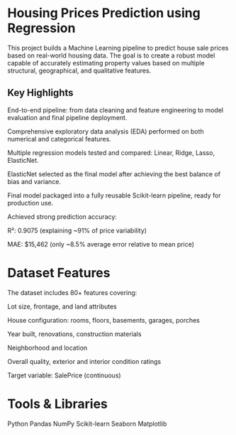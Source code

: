 # Housing Prices Prediction using Regression
This project builds a Machine Learning pipeline to predict house sale prices based on real-world housing data. The goal is to create a robust model capable of accurately estimating property values based on multiple structural, geographical, and qualitative features.

## Key Highlights
End-to-end pipeline: from data cleaning and feature engineering to model evaluation and final pipeline deployment.

Comprehensive exploratory data analysis (EDA) performed on both numerical and categorical features.

Multiple regression models tested and compared: Linear, Ridge, Lasso, ElasticNet.

ElasticNet selected as the final model after achieving the best balance of bias and variance.

Final model packaged into a fully reusable Scikit-learn pipeline, ready for production use.

Achieved strong prediction accuracy:

R²: 0.9075 (explaining ~91% of price variability)

MAE: $15,462 (only ~8.5% average error relative to mean price)

# Dataset Features
The dataset includes 80+ features covering:

Lot size, frontage, and land attributes

House configuration: rooms, floors, basements, garages, porches

Year built, renovations, construction materials

Neighborhood and location

Overall quality, exterior and interior condition ratings

Target variable: SalePrice (continuous)

# Tools & Libraries
Python Pandas NumPy Scikit-learn Seaborn Matplotlib
